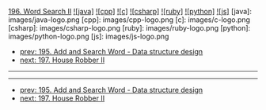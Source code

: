 [196. Word Search II](https://leetcode.com/problems/word-search-ii/)
[![java]](https://github.com/leetcode-study-group/leetcode-java-solutions/blob/master/196-word-search-ii.md)
[![cpp]](https://github.com/leetcode-study-group/leetcode-cpp-solutions/blob/master/196-word-search-ii.md)
[![c]](https://github.com/leetcode-study-group/leetcode-c-solutions/blob/master/196-word-search-ii.md)
[![csharp]](https://github.com/leetcode-study-group/leetcode-csharp-solutions/blob/master/196-word-search-ii.md)
[![ruby]](https://github.com/leetcode-study-group/leetcode-ruby-solutions/blob/master/196-word-search-ii.md)
[![python]](https://github.com/leetcode-study-group/leetcode-python-solutions/blob/master/196-word-search-ii.md)
[![js]](https://github.com/leetcode-study-group/leetcode-js-solutions/blob/master/196-word-search-ii.md)
[java]: images/java-logo.png
[cpp]: images/cpp-logo.png
[c]: images/c-logo.png
[csharp]: images/csharp-logo.png
[ruby]: images/ruby-logo.png
[python]: images/python-logo.png
[js]: images/js-logo.png

- [prev: 195. Add and Search Word - Data structure design](195-add-and-search-word-data-structure-design.md)
- [next: 197. House Robber II](197-house-robber-ii.md)

---


---

- [prev: 195. Add and Search Word - Data structure design](195-add-and-search-word-data-structure-design.md)
- [next: 197. House Robber II](197-house-robber-ii.md)
